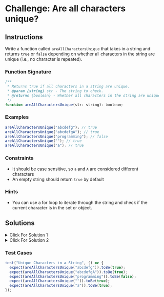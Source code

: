 # Challenge: Are all characters unique?

## Instructions

Write a function called `areAllCharactersUnique` that takes in a string and returns `true` or `false` depending on whether all characters in the string are unique (i.e., no character is repeated).

### Function Signature

```js
/**
 * Returns true if all characters in a string are unique.
 * @param {string} str - The string to check.
 * @returns {boolean} - Whether all characters in the string are unique.
 */
function areAllCharactersUnique(str: string): boolean;
```

### Examples

```js
areAllCharactersUnique("abcdefg"); // true
areAllCharactersUnique("abcdefgA"); // true
areAllCharactersUnique("programming"); // false
areAllCharactersUnique(""); // true
areAllCharactersUnique("a"); // true
```

### Constraints

- It should be case sensitive, so `a` and `A` are considered different characters
- An empty string should return `true` by default

### Hints

- You can use a for loop to iterate through the string and check if the current character is in the set or object.

## Solutions

<details>
  <summary>Click For Solution 1</summary>

Using a `Set`:

```js
function areAllCharactersUnique(str) {
  const charSet = new Set();

  for (let i = 0; i < str.length; i++) {
    const char = str[i];
    if (charSet.has(char)) {
      return false;
    }
    charSet.add(char);
  }

  return true;
}
```

### Explanation

-Initialize a new `Set` to keep track of the characters we've seen so far.

- Iterate through the string and check if the current character is in the set. If it is, we return `false` because it means we've seen the character before. If it isn't, we add it to the set.
- If we make it through the entire string without returning `false`, we return `true` because it means we haven't seen any characters more than once.

</details>

<details>
  <summary>Click For Solution 2</summary>

Using an object:

```js
function areAllCharactersUnique(str) {
  const charCount = {};

  for (let i = 0; i < str.length; i++) {
    const char = str[i];
    if (charCount[char]) {
      return false;
    }
    charCount[char] = true;
  }

  return true;
}
```

### Explanation

This solution is similar except we use an object instead of a `Set` to keep track of the characters we've seen so far.

Then we iterate through the string and check if the current character is in the object. If it is, we return `false` because it means we've seen the character before. If it isn't, we add it to the object.

If we make it through the entire string without returning `false`, we return `true` because it means we haven't seen any characters more than once.

</details>

### Test Cases

```js
test("Unique Characters in a String", () => {
  expect(areAllCharactersUnique("abcdefg")).toBe(true);
  expect(areAllCharactersUnique("abcdefgA")).toBe(true);
  expect(areAllCharactersUnique("programming")).toBe(false);
  expect(areAllCharactersUnique("")).toBe(true);
  expect(areAllCharactersUnique("a")).toBe(true);
});
```
